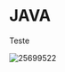 # JAVA
Teste

![25699522](https://encrypted-tbn0.gstatic.com/images?q=tbn:ANd9GcT-srP0gzVtzmKNFDoLjdIhDSUZ8jGhXlqsX1SN0ZSSVw&s)

